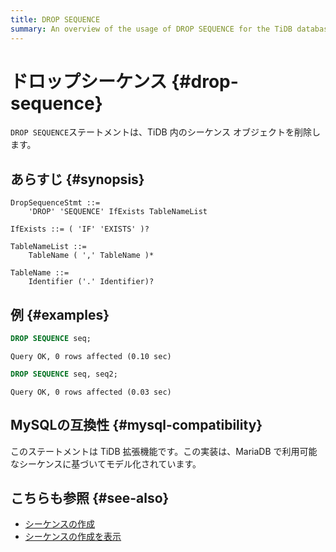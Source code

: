 ```yaml
---
title: DROP SEQUENCE
summary: An overview of the usage of DROP SEQUENCE for the TiDB database.
---
```


# ドロップシーケンス {#drop-sequence}

`DROP SEQUENCE`ステートメントは、TiDB 内のシーケンス オブジェクトを削除します。

## あらすじ {#synopsis}

```ebnf+diagram
DropSequenceStmt ::=
    'DROP' 'SEQUENCE' IfExists TableNameList

IfExists ::= ( 'IF' 'EXISTS' )?

TableNameList ::=
    TableName ( ',' TableName )*

TableName ::=
    Identifier ('.' Identifier)?
```

## 例 {#examples}

```sql
DROP SEQUENCE seq;
```

    Query OK, 0 rows affected (0.10 sec)

```sql
DROP SEQUENCE seq, seq2;
```

    Query OK, 0 rows affected (0.03 sec)

## MySQLの互換性 {#mysql-compatibility}

このステートメントは TiDB 拡張機能です。この実装は、MariaDB で利用可能なシーケンスに基づいてモデル化されています。

## こちらも参照 {#see-also}

-   [シーケンスの作成](/sql-statements/sql-statement-create-sequence.md)
-   [シーケンスの作成を表示](/sql-statements/sql-statement-show-create-sequence.md)
